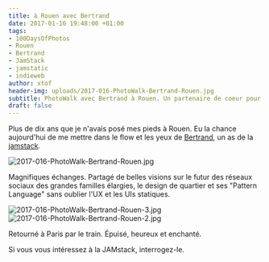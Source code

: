 ```yaml
---
title: à Rouen avec Bertrand
date: 2017-01-16 19:48:00 +01:00
tags:
- 100DaysOfPhotos
- Rouen
- Bertrand
- JamStack
- jamstatic
- indieweb
author: xtof
header-img: uploads/2017-016-PhotoWalk-Bertrand-Rouen.jpg
subtitle: PhotoWalk avec Bertrand à Rouen. Un partenaire de coeur pour avancer sur la JamStack
draft: false
---
```

Plus de dix ans que je n'avais posé mes pieds à Rouen. Eu la chance aujourd'hui de me mettre dans le flow et les yeux de [Bertrand](https://bertrandkeller.info/), un as de la [jamstack](http://jamstack.org).

<!--
Mon intention était simplement de trouver de l'aide pour du _serrage de boulons_ en prod web statique et design de _workflow_ pour artistes, entrepreneurs et autres free-lances.

Le brainstorming s'est déroulé naturellement en marchant (PhotoWalk) dans l'histoire de Rouen.
-->
![2017-016-PhotoWalk-Bertrand-Rouen.jpg](/img/2017-016-PhotoWalk-Bertrand-Rouen.jpg)

Magnifiques échanges. Partagé de belles visions sur le futur des réseaux sociaux des grandes familles élargies, le design de quartier et ses "Pattern Language" sans oublier l'UX et les UIs statiques.

![2017-016-PhotoWalk-Bertrand-Rouen-3.jpg](/img/2017-016-PhotoWalk-Bertrand-Rouen-3.jpg)![2017-016-PhotoWalk-Bertrand-Rouen-2.jpg](/img/2017-016-PhotoWalk-Bertrand-Rouen-2.jpg)

Retourné à Paris par le train. Épuisé, heureux et enchanté.

Si vous vous intéressez à la JAMstack, interrogez-le. 
<!--
De mon côté, je prendrai le temps de revenir déambuler à Rouen mieux renseigné pour annoter le [photoflow](http://ducamp.me/Photoflow) et poursuivre les conversations sur l'avenir du [**PhotoWalk**](http://ducamp.me/PhotoWalk).

Désormais en confiance. Très heureux d'avoir trouvé un partenaire professionnel de cœur pour amorcer et avancer sur quelques amorçages de projets [indieweb](http://indieweb.org/).
-->